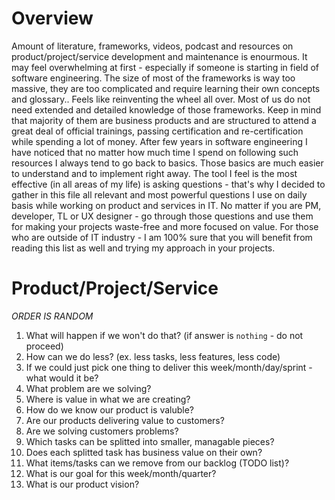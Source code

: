 # Overview
Amount of literature, frameworks, videos, podcast and resources on product/project/service development and maintenance is enourmous. It may feel overwhelming at first - especially if someone is starting in field of software engineering. The size of most of the frameworks is way too massive, they are too complicated and require learning their own concepts and glossary.. Feels like reinventing the wheel all over. 
Most of us do not need extended and detailed knowledge of those frameworks. Keep in mind that majority of them are business products and are structured to attend a great deal of official trainings, passing certification and re-certification while spending a lot of money.
After few years in software engineering I have noticed that no matter how much time I spend on following such resources I always tend to go back to basics. Those basics are much easier to understand and to implement right away. 
The tool I feel is the most effective (in all areas of my life) is asking questions - that's why I decided to gather in this file all relevant and most powerful questions I use on daily basis while working on product and services in IT.
No matter if you are PM, developer, TL or UX designer - go through those questions and use them for making your projects waste-free and more focused on value. 
For those who are outside of IT industry - I am 100% sure that you will benefit from reading this list as well and trying my approach in your projects.
# Product/Project/Service
*ORDER IS RANDOM*
1. What will happen if we won't do that? (if answer is `nothing` - do not proceed)
2. How can we do less? (ex. less tasks, less features, less code)
3. If we could just pick one thing to deliver this week/month/day/sprint - what would it be?
4. What problem are we solving?
5. Where is value in what we are creating?
6. How do we know our product is valuble?
7. Are our products delivering value to customers?
8. Are we solving customers problems?
9. Which tasks can be splitted into smaller, managable pieces?
10. Does each splitted task has business value on their own?
11. What items/tasks can we remove from our backlog (TODO list)?
12. What is our goal for this week/month/quarter?
13. What is our product vision?





